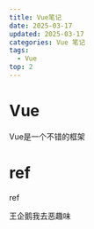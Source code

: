 ```yaml
---
title: Vue笔记
date: 2025-03-17
updated: 2025-03-17
categories: Vue 笔记
tags:
  - Vue
top: 2
---
```

# Vue

Vue是一个不错的框架

# ref

ref


王企鹅我去恶趣味
